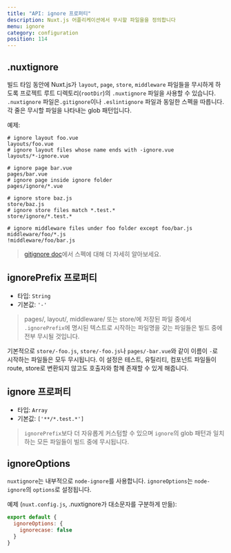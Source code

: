 ```yaml
---
title: "API: ignore 프로퍼티"
description: Nuxt.js 어플리케이션에서 무시할 파일을을 정의합니다
menu: ignore
category: configuration
position: 114
---
```


## .nuxtignore

빌드 타임 동안에 Nuxt.js가 `layout`, `page`, `store`, `middleware` 파일들을 무시하게 하도록 프로젝트 루트 디렉토리(`rootDir`)의 `.nuxtignore` 파일을 사용할 수 있습니다.
`.nuxtignore` 파일은`.gitignore`이나 `.eslintignore` 파일과 동일한 스펙을 따릅니다. 각 줄은 무시할 파일을 나타내는 glob 패턴입니다.

예제:

```
# ignore layout foo.vue
layouts/foo.vue
# ignore layout files whose name ends with -ignore.vue
layouts/*-ignore.vue

# ignore page bar.vue
pages/bar.vue
# ignore page inside ignore folder
pages/ignore/*.vue

# ignore store baz.js
store/baz.js
# ignore store files match *.test.*
store/ignore/*.test.*

# ignore middleware files under foo folder except foo/bar.js
middleware/foo/*.js
!middleware/foo/bar.js
```

> [gitignore doc](https://git-scm.com/docs/gitignore)에서 스펙에 대해 더 자세히 알아보세요.

## ignorePrefix 프로퍼티

- 타입: `String`
- 기본값: `'-'`

> pages/, layout/, middleware/ 또는 store/에 저장된 파일 중에서 `.ignorePrefix`에 명시된 텍스트로 시작하는 파일명을 갖는 파일들은 빌드 중에 전부 무시될 것입니다.

기본적으로 `store/-foo.js`, `store/-foo.js`나 `pages/-bar.vue`와 같이 이름이 `-`로 시작하는 파일들은 모두 무시됩니다. 이 설정은 테스트, 유틸리티, 컴포넌트 파일들이 route, store로 변환되지 않고도 호출자와 함께 존재할 수 있게 해줍니다.

## ignore 프로퍼티

- 타입: `Array`
- 기본값: `['**/*.test.*']`

> `ignorePrefix`보다 더 자유롭게 커스텀할 수 있으며 `ignore`의 glob 패턴과 일치하는 모든 파일들이 빌드 중에 무시됩니다.

## ignoreOptions

`nuxtignore`는 내부적으로 `node-ignore`를 사용합니다. `ignoreOptions`는 `node-ignore`의 `options`로 설정됩니다.

예제 (`nuxt.config.js`, .nuxtignore가 대소문자를 구분하게 만듦):

```js
export default {
  ignoreOptions: {
    ignorecase: false
  }
}
```
